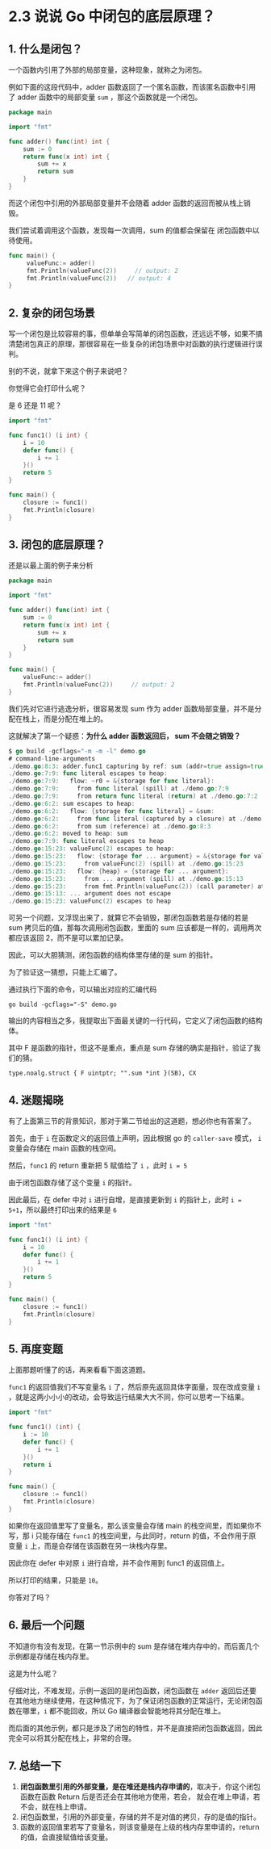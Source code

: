 # 2.3 说说 Go 中闭包的底层原理？

## 1. 什么是闭包？

一个函数内引用了外部的局部变量，这种现象，就称之为闭包。

例如下面的这段代码中，adder 函数返回了一个匿名函数，而该匿名函数中引用了 adder 函数中的局部变量 `sum` ，那这个函数就是一个闭包。

```go
package main

import "fmt"

func adder() func(int) int {
	sum := 0
	return func(x int) int {
		sum += x
		return sum
	}
}
```

而这个闭包中引用的外部局部变量并不会随着 adder 函数的返回而被从栈上销毁。

我们尝试着调用这个函数，发现每一次调用，sum 的值都会保留在 闭包函数中以待使用。

```go
func main() {
     valueFunc:= adder()
     fmt.Println(valueFunc(2))     // output: 2
	 fmt.Println(valueFunc(2))   // output: 4
}
```

## 2. 复杂的闭包场景

写一个闭包是比较容易的事，但单单会写简单的闭包函数，还远远不够，如果不搞清楚闭包真正的原理，那很容易在一些复杂的闭包场景中对函数的执行逻辑进行误判。

别的不说，就拿下来这个例子来说吧？

你觉得它会打印什么呢？

是 6 还是 11 呢？

```go
import "fmt"

func func1() (i int) {
	i = 10
	defer func() {
		i += 1
	}()
	return 5
}

func main() {
	closure := func1()
	fmt.Println(closure)
}
```

## 3. 闭包的底层原理？

还是以最上面的例子来分析

```go
package main

import "fmt"

func adder() func(int) int {
	sum := 0
	return func(x int) int {
		sum += x
		return sum
	}
}

func main() {
	valueFunc:= adder()
	fmt.Println(valueFunc(2))     // output: 2
}
```

我们先对它进行逃逸分析，很容易发现 sum 作为 adder 函数局部变量，并不是分配在栈上，而是分配在堆上的。

这就解决了第一个疑惑：**为什么 adder 函数返回后， sum 不会随之销毁？**

```go
$ go build -gcflags="-m -m -l" demo.go
# command-line-arguments
./demo.go:8:3: adder.func1 capturing by ref: sum (addr=true assign=true width=8)
./demo.go:7:9: func literal escapes to heap:
./demo.go:7:9:   flow: ~r0 = &{storage for func literal}:
./demo.go:7:9:     from func literal (spill) at ./demo.go:7:9
./demo.go:7:9:     from return func literal (return) at ./demo.go:7:2
./demo.go:6:2: sum escapes to heap:
./demo.go:6:2:   flow: {storage for func literal} = &sum:
./demo.go:6:2:     from func literal (captured by a closure) at ./demo.go:7:9
./demo.go:6:2:     from sum (reference) at ./demo.go:8:3
./demo.go:6:2: moved to heap: sum
./demo.go:7:9: func literal escapes to heap
./demo.go:15:23: valueFunc(2) escapes to heap:
./demo.go:15:23:   flow: {storage for ... argument} = &{storage for valueFunc(2)}:
./demo.go:15:23:     from valueFunc(2) (spill) at ./demo.go:15:23
./demo.go:15:23:   flow: {heap} = {storage for ... argument}:
./demo.go:15:23:     from ... argument (spill) at ./demo.go:15:13
./demo.go:15:23:     from fmt.Println(valueFunc(2)) (call parameter) at ./demo.go:15:13
./demo.go:15:13: ... argument does not escape
./demo.go:15:23: valueFunc(2) escapes to heap
```

可另一个问题，又浮现出来了，就算它不会销毁，那闭包函数若是存储的若是 sum 拷贝后的值，那每次调用闭包函数，里面的 sum 应该都是一样的，调用两次都应该返回 2，而不是可以累加记录。

因此，可以大胆猜测，闭包函数的结构体里存储的是 sum 的指针。

为了验证这一猜想，只能上汇编了。

通过执行下面的命令，可以输出对应的汇编代码

```shell
go build -gcflags="-S" demo.go 
```

输出的内容相当之多，我提取出下面最关键的一行代码，它定义了闭包函数的结构体。

其中 F 是函数的指针，但这不是重点，重点是 sum 存储的确实是指针，验证了我们的猜。

```
type.noalg.struct { F uintptr; "".sum *int }(SB), CX
```

## 4. 迷题揭晓

有了上面第三节的背景知识，那对于第二节给出的这道题，想必你也有答案了。

首先，由于 `i` 在函数定义的返回值上声明，因此根据 go 的 `caller-save` 模式， `i` 变量会存储在 main 函数的栈空间。

然后，`func1` 的 return 重新把 5 赋值给了 `i` ，此时 `i = 5`

由于闭包函数存储了这个变量 `i` 的指针。

因此最后，在 defer 中对 `i` 进行自增，是直接更新到 `i` 的指针上，此时 `i = 5+1`，所以最终打印出来的结果是 `6`

```go
import "fmt"

func func1() (i int) {
	i = 10
	defer func() {
		i += 1
	}()
	return 5
}

func main() {
	closure := func1()
	fmt.Println(closure)
}
```

## 5. 再度变题

上面那题听懂了的话，再来看看下面这道题。

`func1` 的返回值我们不写变量名 `i` 了，然后原先返回具体字面量，现在改成变量 `i` ，就是这两小小小的改动，会导致运行结果大大不同，你可以思考一下结果。

```go
import "fmt"

func func1() (int) {
    i := 10
    defer func() {
        i += 1
    }()
    return i
}

func main() {
    closure := func1()
    fmt.Println(closure)
}
```

如果你在返回值里写了变量名，那么该变量会存储 main 的栈空间里，而如果你不写，那 i 只能存储在 `func1` 的栈空间里，与此同时，return 的值，不会作用于原变量 `i` 上，而是会存储在该函数在另一块栈内存里。

因此你在 defer 中对原 `i` 进行自增，并不会作用到 func1 的返回值上。

所以打印的结果，只能是 `10`。

你答对了吗？

## 6. 最后一个问题

不知道你有没有发现，在第一节示例中的 sum 是存储在堆内存中的，而后面几个示例都是存储在栈内存里。

这是为什么呢？

仔细对比，不难发现，示例一返回的是闭包函数，闭包函数在 `adder` 返回后还要在其他地方继续使用，在这种情况下，为了保证闭包函数的正常运行，无论闭包函数在哪里，`i` 都不能回收，所以 Go 编译器会智能地将其分配在堆上。

 而后面的其他示例，都只是涉及了闭包的特性，并不是直接把闭包函数返回，因此完全可以将其分配在栈上，非常的合理。

## 7. 总结一下

1.   **闭包函数里引用的外部变量，是在堆还是栈内存申请的**，取决于，你这个闭包函数在函数 Return 后是否还会在其他地方使用，若会， 就会在堆上申请，若不会，就在栈上申请。
2.   闭包函数里，引用的外部变量，存储的并不是对值的拷贝，存的是值的指针。
3.   函数的返回值里若写了变量名，则该变量是在上级的栈内存里申请的，return 的值，会直接赋值给该变量。

